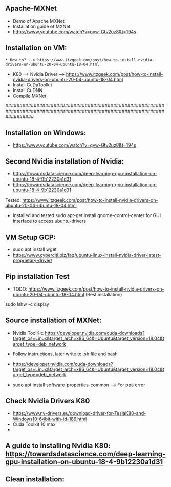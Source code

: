 ## Apache-MXNet
   * Demo of Apache MXNet
   * Installation guide of MXNet:
   * https://www.youtube.com/watch?v=qvw-Gtv2uz8&t=194s

## Installation on VM:
    * How to? --> https://www.itzgeek.com/post/how-to-install-nvidia-drivers-on-ubuntu-20-04-ubuntu-18-04.html
   * K80 --> Nvidia Driver --> https://www.itzgeek.com/post/how-to-install-nvidia-drivers-on-ubuntu-20-04-ubuntu-18-04.html
   * Install CuDaToolkit
   * Install CuDNN
   * Compile MXNet 








##########################################################################################################################


## Installation on Windows:
   * https://www.youtube.com/watch?v=qvw-Gtv2uz8&t=194s
   
## Second Nvidia installation of Nvidia:
   * https://towardsdatascience.com/deep-learning-gpu-installation-on-ubuntu-18-4-9b12230a1d31
   * https://towardsdatascience.com/deep-learning-gpu-installation-on-ubuntu-18-4-9b12230a1d31

Tested: 
https://www.itzgeek.com/post/how-to-install-nvidia-drivers-on-ubuntu-20-04-ubuntu-18-04.html
* installed and tested sudo apt-get install gnome-control-center for GUI interface to access ubuntu-drivers


## VM Setup GCP:
   * sudo apt install wget
   * https://www.cyberciti.biz/faq/ubuntu-linux-install-nvidia-driver-latest-proprietary-driver/ 
## Pip installation Test
   * TODO: https://www.itzgeek.com/post/how-to-install-nvidia-drivers-on-ubuntu-20-04-ubuntu-18-04.html (Best installation)

sudo lshw -c display
## Source installation of MXNet:
   * Nvidia ToolKit: https://developer.nvidia.com/cuda-downloads?target_os=Linux&target_arch=x86_64&=Ubuntu&target_version=18.04&target_type=deb_network
   * Follow instructions, later write to .sh file and bash
   * https://developer.nvidia.com/cuda-downloads?target_os=Linux&target_arch=x86_64&=Ubuntu&target_version=18.04&target_type=deb_network
   
   * sudo apt install software-properties-common --> For ppa error 

## Check Nvidia Drivers K80 
   * https://www.nv-drivers.eu/download-driver-for-TeslaK80-and-Windows10-64bit-with-id-186.html
   * Cuda Toolkit 10 max
   * 

## A guide to installing Nvidia K80: https://towardsdatascience.com/deep-learning-gpu-installation-on-ubuntu-18-4-9b12230a1d31

## Clean installation: 
